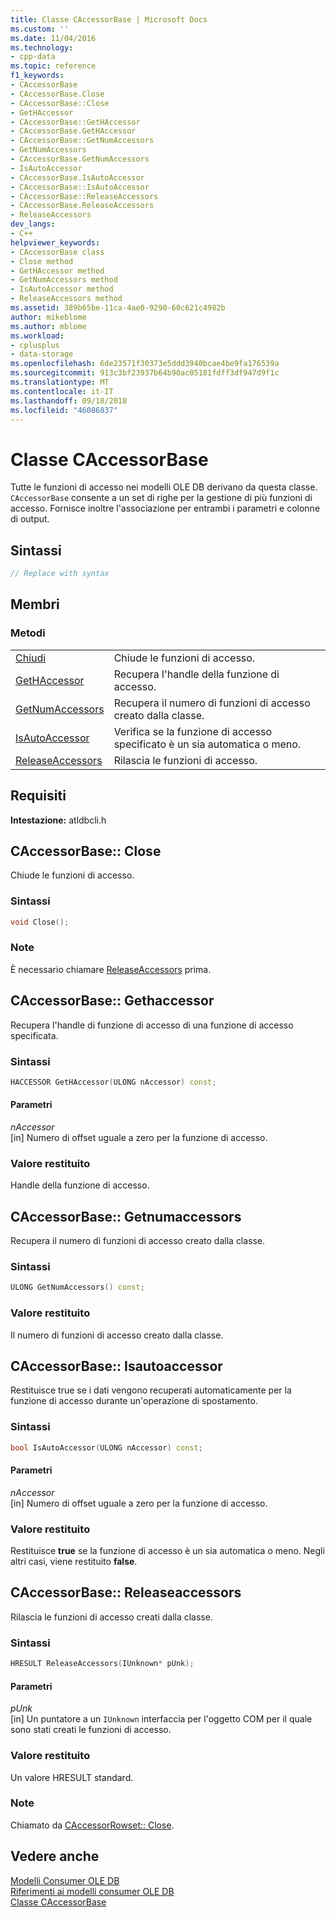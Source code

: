 ```yaml
---
title: Classe CAccessorBase | Microsoft Docs
ms.custom: ''
ms.date: 11/04/2016
ms.technology:
- cpp-data
ms.topic: reference
f1_keywords:
- CAccessorBase
- CAccessorBase.Close
- CAccessorBase::Close
- GetHAccessor
- CAccessorBase::GetHAccessor
- CAccessorBase.GetHAccessor
- CAccessorBase::GetNumAccessors
- GetNumAccessors
- CAccessorBase.GetNumAccessors
- IsAutoAccessor
- CAccessorBase.IsAutoAccessor
- CAccessorBase::IsAutoAccessor
- CAccessorBase::ReleaseAccessors
- CAccessorBase.ReleaseAccessors
- ReleaseAccessors
dev_langs:
- C++
helpviewer_keywords:
- CAccessorBase class
- Close method
- GetHAccessor method
- GetNumAccessors method
- IsAutoAccessor method
- ReleaseAccessors method
ms.assetid: 389b65be-11ca-4ae0-9290-60c621c4982b
author: mikeblome
ms.author: mblome
ms.workload:
- cplusplus
- data-storage
ms.openlocfilehash: 6de23571f30373e5ddd3940bcae4be9fa176539a
ms.sourcegitcommit: 913c3bf23937b64b90ac05181fdff3df947d9f1c
ms.translationtype: MT
ms.contentlocale: it-IT
ms.lasthandoff: 09/18/2018
ms.locfileid: "46086837"
---
```

# <a name="caccessorbase-class"></a>Classe CAccessorBase

Tutte le funzioni di accesso nei modelli OLE DB derivano da questa classe. `CAccessorBase` consente a un set di righe per la gestione di più funzioni di accesso. Fornisce inoltre l'associazione per entrambi i parametri e colonne di output.  
  
## <a name="syntax"></a>Sintassi

```cpp
// Replace with syntax  
```  
  
## <a name="members"></a>Membri  
  
### <a name="methods"></a>Metodi  
  
|||  
|-|-|  
|[Chiudi](#close)|Chiude le funzioni di accesso.|  
|[GetHAccessor](#geth)|Recupera l'handle della funzione di accesso.|  
|[GetNumAccessors](#getnum)|Recupera il numero di funzioni di accesso creato dalla classe.|  
|[IsAutoAccessor](#isauto)|Verifica se la funzione di accesso specificato è un sia automatica o meno.|  
|[ReleaseAccessors](#release)|Rilascia le funzioni di accesso.|  

## <a name="requirements"></a>Requisiti  

**Intestazione:** atldbcli.h  

## <a name="close"></a> CAccessorBase:: Close

Chiude le funzioni di accesso.  
  
### <a name="syntax"></a>Sintassi  
  
```cpp
void Close();  
```  
  
### <a name="remarks"></a>Note  

È necessario chiamare [ReleaseAccessors](../../data/oledb/caccessorbase-releaseaccessors.md) prima.  

## <a name="geth"></a> CAccessorBase:: Gethaccessor

Recupera l'handle di funzione di accesso di una funzione di accesso specificata.  
  
### <a name="syntax"></a>Sintassi  
  
```cpp
HACCESSOR GetHAccessor(ULONG nAccessor) const;  
```  
  
#### <a name="parameters"></a>Parametri  

*nAccessor*<br/>
[in] Numero di offset uguale a zero per la funzione di accesso.  
  
### <a name="return-value"></a>Valore restituito  

Handle della funzione di accesso.  

## <a name="getnum"></a> CAccessorBase:: Getnumaccessors

Recupera il numero di funzioni di accesso creato dalla classe.  
  
### <a name="syntax"></a>Sintassi  
  
```cpp
ULONG GetNumAccessors() const;  
```  
  
### <a name="return-value"></a>Valore restituito  

Il numero di funzioni di accesso creato dalla classe.  

## <a name="isauto"></a> CAccessorBase:: Isautoaccessor

Restituisce true se i dati vengono recuperati automaticamente per la funzione di accesso durante un'operazione di spostamento.  
  
### <a name="syntax"></a>Sintassi  
  
```cpp
bool IsAutoAccessor(ULONG nAccessor) const;  
```  
  
#### <a name="parameters"></a>Parametri  

*nAccessor*<br/>
[in] Numero di offset uguale a zero per la funzione di accesso.  
  
### <a name="return-value"></a>Valore restituito  

Restituisce **true** se la funzione di accesso è un sia automatica o meno. Negli altri casi, viene restituito **false**.  

## <a name="release"></a> CAccessorBase:: Releaseaccessors

Rilascia le funzioni di accesso creati dalla classe.  
  
### <a name="syntax"></a>Sintassi  
  
```cpp
HRESULT ReleaseAccessors(IUnknown* pUnk);  
```  
  
#### <a name="parameters"></a>Parametri  

*pUnk*<br/>
[in] Un puntatore a un `IUnknown` interfaccia per l'oggetto COM per il quale sono stati creati le funzioni di accesso.  
  
### <a name="return-value"></a>Valore restituito  

Un valore HRESULT standard.  
  
### <a name="remarks"></a>Note  

Chiamato da [CAccessorRowset:: Close](../../data/oledb/caccessorrowset-close.md). 
  
## <a name="see-also"></a>Vedere anche  

[Modelli Consumer OLE DB](../../data/oledb/ole-db-consumer-templates-cpp.md)<br/>
[Riferimenti ai modelli consumer OLE DB](../../data/oledb/ole-db-consumer-templates-reference.md)<br/>
[Classe CAccessorBase](../../data/oledb/caccessorbase-class.md)